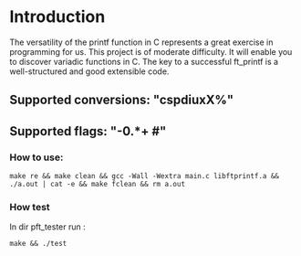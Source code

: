 # Introduction

The versatility of the printf function in C represents a great exercise in programming for us. This project is of moderate difficulty. It will enable you to discover variadic functions in C.
The key to a successful ft_printf is a well-structured and good extensible code.

## Supported conversions:	"cspdiuxX%"

## Supported flags:	"-0.*+ #"

### How to use:
```
make re && make clean && gcc -Wall -Wextra main.c libftprintf.a && ./a.out | cat -e && make fclean && rm a.out
```
### How test
In dir pft_tester run :
```
make && ./test
```